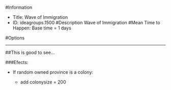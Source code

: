 #Information
 - Title: Wave of Immigration
 - ID: ideagroups.1500
#Description
Wave of Immigration
#Mean Time to Happen:
Base time = 1 days

#Options

___
##This is good to see...

###Efects:<ul><li>If random owned province is a colony:</li><ul><li>add colonysize = 200</li></ul></ul>
